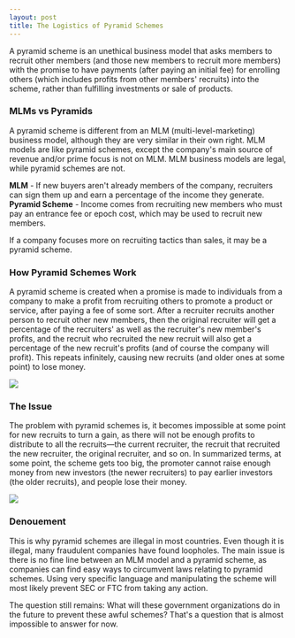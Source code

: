 ```yaml
---
layout: post
title: The Logistics of Pyramid Schemes
---
```


A pyramid scheme is an unethical business model that asks members to recruit other members (and those new members to recruit more members) with the promise to have payments (after paying an initial fee) for enrolling others (which includes profits from other members' recruits) into the scheme, rather than fulfilling investments or sale of products. 

### MLMs vs Pyramids
A pyramid scheme is different from an MLM (multi-level-marketing) business model, although they are very similar in their own right.
MLM models are like pyramid schemes, except the company's main source of revenue and/or prime focus is not on MLM. MLM business models are legal, while pyramid schemes are not.

**MLM** - If new buyers aren't already members of the company, recruiters can sign them up and earn a percentage of the income they generate.\
**Pyramid Scheme** - Income comes from recruiting new members who must pay an entrance fee or epoch cost, which may be used to recruit new members.

If a company focuses more on recruiting tactics than sales, it may be a pyramid scheme.

### How Pyramid Schemes Work
A pyramid scheme is created when a promise is made to individuals from a company to make a profit from recruiting others to promote a product or service, after paying a fee of some sort. After a recruiter recruits another person to recruit other new members, then the original recruiter will get a percentage of the recruiters' as well as the recruiter's new member's profits, and the recruit who recruited the new recruit will also get a percentage of the new recruit's profits (and of course the company will profit). This repeats infinitely, causing new recruits (and older ones at some point) to lose money. 

![](https://www.investor.gov/sites/investorgov/files/How%20Pyramid%20Schemes%20Work.jpg)

### The Issue
The problem with pyramid schemes is, it becomes impossible at some point for new recruits to turn a gain, as there will not be enough profits to distribute to all the recruits—the current recruiter, the recruit that recruited the new recruiter, the original recruiter, and so on. In summarized terms, at some point, the scheme gets too big, the promoter cannot raise enough money from new investors (the newer recruiters) to pay earlier investors (the older recruits), and people lose their money.

![](https://miro.medium.com/max/1200/1*TuScUxD2zNpQeSVTvZ4Lbw.png)

### Denouement
This is why pyramid schemes are illegal in most countries. Even though it is illegal, many fraudulent companies have found loopholes. The main issue is there is no fine line between an MLM model and a pyramid scheme, as companies can find easy ways to circumvent laws relating to pyramid schemes. Using very specific language and manipulating the scheme will most likely prevent SEC or FTC from taking any action. 

The question still remains: What will these government organizations do in the future to prevent these awful schemes? That's a question that is almost impossible to answer for now.

